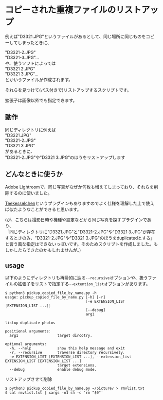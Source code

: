 # コピーされた重複ファイルのリストアップ
例えば"D3321.JPG"というファイルがあるとして、同じ場所に同じものをコピーしてしまったときに、  

"D3321-2.JPG"  
"D3321-3.JPG"...  
や、使うソフトによっては  
"D3321 2.JPG"  
"D3321 3.JPG"...  
とかいうファイルが作成されます。

それらを見つけて(パス付きで)リストアップするスクリプトです。  

拡張子は画像以外でも指定できます。

## 動作
同じディレクトリに例えば   
"D3321.JPG"  
"D3321-2.JPG"  
"D3321 3.JPG"  
があるときに、  
"D3321-2.JPG"や"D3321 3.JPG"のほうをリストアップします



## どんなときに使うか
Adobe Lightroomで、同じ写真がなぜか何枚も増えてしまっており、それらを削除するのに使いました。

[Teekesselchen](http://www.bungenstock.de/teekesselchen/)というプラグインもありますのでよく仕様を理解した上で使えば似たようなことができると思います。  
  
(が、こちらは撮影日時や機種や設定などから同じ写真を探すプラグインであり、  
「同じディレクトリに"D3321.JPG"と"D3321-2.JPG"や"D3321 3.JPG"が存在するときのみ、"D3321-2.JPG"や"D3321 3.JPG"のほうをduplicatedとする」  
と言う風な指定はできないっぽいです。そのためスクリプトを作成しました。もしかしたらできたのかもしれませんが。)

## usage
以下のようにディレクトリも再帰的に辿る`--recursive`オプションや、扱うファイルの拡張子をリストで指定する`--extention_list`オプションがあります。

```
$ python3 pickup_copied_file_by_name.py -h
usage: pickup_copied_file_by_name.py [-h] [-r]
                                     [-e EXTENSION_LIST [EXTENSION_LIST ...]]
                                     [--debug]
                                     arg1

listup duplicate photos

positional arguments:
  arg1                  target dircotry.

optional arguments:
  -h, --help            show this help message and exit
  -r, --recursive       traverse directory recursively.
  -e EXTENSION_LIST [EXTENSION_LIST ...], --extension_list EXTENSION_LIST [EXTENSION_LIST ...]
                        target extensions.
  --debug               enable debug mode.

```

リストアップさせて削除

```
$ python3 pickup_copied_file_by_name.py ~/picture/ > rmvlist.txt  
$ cat rmvlist.txt | xargs -n1 sh -c 'rm "$0"'
```